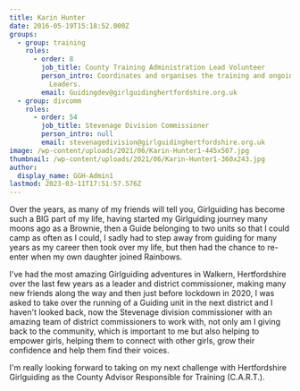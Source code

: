 ```yaml
---
title: Karin Hunter
date: 2016-05-19T15:18:52.000Z
groups:
  - group: training
    roles:
      - order: 8
        job_title: County Training Administration Lead Volunteer
        person_intro: Coordinates and organises the training and ongoing development of
          Leaders.
        email: Guidingdev@girlguidinghertfordshire.org.uk
  - group: divcomm
    roles:
      - order: 54
        job_title: Stevenage Division Commissioner
        person_intro: null
        email: stevenagedivision@girlguidinghertfordshire.org.uk
image: /wp-content/uploads/2021/06/Karin-Hunter1-445x507.jpg
thumbnail: /wp-content/uploads/2021/06/Karin-Hunter1-360x243.jpg
author:
  display_name: GGH-Admin1
lastmod: 2023-03-11T17:51:57.576Z
---
```

Over the years, as many of my friends will tell you, Girlguiding has become such a BIG part of my life, having started my Girlguiding journey many moons ago as a Brownie, then a Guide belonging to two units so that I could camp as often as I could, I sadly had to step away from guiding for many years as my career then took over my life, but then had the chance to re-enter when my own daughter joined Rainbows.

I've had the most amazing Girlguiding adventures in Walkern, Hertfordshire over the last few years as a leader and district commissioner, making many new friends along the way and then just before lockdown in 2020, I was asked to take over the running of a Guiding unit in the next district and I haven't looked back, now the Stevenage division commissioner with an amazing team of district commissioners to work with, not only am I giving back to the community, which is important to me but also helping to empower girls, helping them to connect with other girls, grow their confidence and help them find their voices.

I'm really looking forward to taking on my next challenge with Hertfordshire Girlguiding as the County Advisor Responsible for Training (C.A.R.T.).
